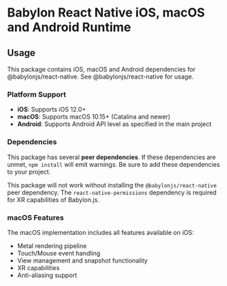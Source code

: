 # Babylon React Native iOS, macOS and Android Runtime

## Usage

This package contains iOS, macOS and Android dependencies for @babylonjs/react-native. See @babylonjs/react-native for usage.

### Platform Support

- **iOS**: Supports iOS 12.0+
- **macOS**: Supports macOS 10.15+ (Catalina and newer)
- **Android**: Supports Android API level as specified in the main project

### Dependencies

This package has several **peer dependencies**. If these dependencies are unmet, `npm install` will emit warnings. Be sure to add these dependencies to your project.

This package will not work without installing the `@babylonjs/react-native` peer dependency.
The `react-native-permissions` dependency is required for XR capabilities of Babylon.js.

### macOS Features

The macOS implementation includes all features available on iOS:
- Metal rendering pipeline
- Touch/Mouse event handling
- View management and snapshot functionality
- XR capabilities
- Anti-aliasing support
